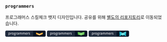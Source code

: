 ### `programmers`

프로그래머스 스킬체크 뱃지 디자인입니다. 공유를 위해 [별도의 리포지토리](https://github.com/zer0ken/programmers-badges)로 이동되었습니다.

![](https://raw.githubusercontent.com/zer0ken/programmers-badges/refs/heads/main/resources/skillcheck/starter.png)
![](https://raw.githubusercontent.com/zer0ken/programmers-badges/refs/heads/main/resources/skillcheck/beginner.png)
![](https://raw.githubusercontent.com/zer0ken/programmers-badges/refs/heads/main/resources/skillcheck/outlier.png)